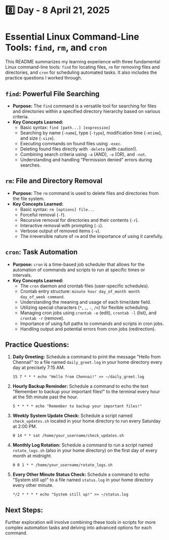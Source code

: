 # 8️⃣ Day - 8  April 21, 2025 
# Essential Linux Command-Line Tools: `find`, `rm`, and `cron` 

This README summarizes my learning experience with three fundamental Linux command-line tools: `find` for locating files, `rm` for removing files and directories, and `cron` for scheduling automated tasks. It also includes the practice questions I worked through.

## `find`: Powerful File Searching

* **Purpose:** The `find` command is a versatile tool for searching for files and directories within a specified directory hierarchy based on various criteria.
* **Key Concepts Learned:**
    * Basic syntax: `find [path...] [expression]`
    * Searching by name (`-name`), type (`-type`), modification time (`-mtime`), and size (`-size`).
    * Executing commands on found files using `-exec`.
    * Deleting found files directly with `-delete` (with caution!).
    * Combining search criteria using `-a` (AND), `-o` (OR), and `-not`.
    * Understanding and handling "Permission denied" errors during searches.

## `rm`: File and Directory Removal

* **Purpose:** The `rm` command is used to delete files and directories from the file system.
* **Key Concepts Learned:**
    * Basic syntax: `rm [options] file...`
    * Forceful removal (`-f`).
    * Recursive removal for directories and their contents (`-r`).
    * Interactive removal with prompting (`-i`).
    * Verbose output of removed items (`-v`).
    * The irreversible nature of `rm` and the importance of using it carefully.

## `cron`: Task Automation

* **Purpose:** `cron` is a time-based job scheduler that allows for the automation of commands and scripts to run at specific times or intervals.
* **Key Concepts Learned:**
    * The `cron` daemon and crontab files (user-specific schedules).
    * Crontab entry structure: `minute hour day_of_month month day_of_week command`.
    * Understanding the meaning and usage of each time/date field.
    * Utilizing special characters (`*`, `,`, `-`, `/n`) for flexible scheduling.
    * Managing cron jobs using `crontab -e` (edit), `crontab -l` (list), and `crontab -r` (remove).
    * Importance of using full paths to commands and scripts in cron jobs.
    * Handling output and potential errors from cron jobs (redirection).

## Practice Questions:

1.  **Daily Greeting:** Schedule a command to print the message "Hello from Chennai!" to a file named `daily_greet.log` in your home directory every day at precisely 7:15 AM.
    ```crontab
    15 7 * * * echo "Hello from Chennai!" >> ~/daily_greet.log
    ```

2.  **Hourly Backup Reminder:** Schedule a command to echo the text "Remember to backup your important files!" to the terminal every hour at the 5th minute past the hour.
    ```crontab
    5 * * * * echo "Remember to backup your important files!"
    ```

3.  **Weekly System Update Check:** Schedule a script named `check_updates.sh` located in your home directory to run every Saturday at 2:00 PM.
    ```crontab
    0 14 * * sat /home/your_username/check_updates.sh
    ```

4.  **Monthly Log Rotation:** Schedule a command to run a script named `rotate_logs.sh` (also in your home directory) on the first day of every month at midnight.
    ```crontab
    0 0 1 * * /home/your_username/rotate_logs.sh
    ```

5.  **Every Other Minute Status Check:** Schedule a command to echo "System still up!" to a file named `status.log` in your home directory every other minute.
    ```crontab
    */2 * * * * echo "System still up!" >> ~/status.log
    ```


## Next Steps:

Further exploration will involve combining these tools in scripts for more complex automation tasks and delving into advanced options for each command.
